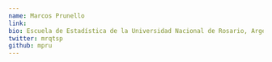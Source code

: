 ```yaml
---
name: Marcos Prunello
link: 
bio: Escuela de Estadística de la Universidad Nacional de Rosario, Argentina - Campeón de rOpenSci 
twitter: mrqtsp
github: mpru 
---
```

